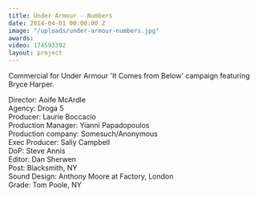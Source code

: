 ```yaml
---
title: Under Armour - Numbers
date: 2014-04-01 00:00:00 Z
image: "/uploads/under-armour-numbers.jpg"
awards:
video: 174593392
layout: project
---
```


Commercial for Under Armour 'It Comes from Below' campaign featuring Bryce Harper.

Director: Aoife McArdle  
Agency: Droga 5  
Producer: Laurie Boccacio  
Production Manager: Yianni Papadopoulos  
Production company: Somesuch/Anonymous  
Exec Producer: Sally Campbell  
DoP: Steve Annis  
Editor: Dan Sherwen   
Post: Blacksmith, NY  
Sound Design: Anthony Moore at Factory, London  
Grade: Tom Poole, NY